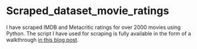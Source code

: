 # Scraped_dataset_movie_ratings

I have scraped IMDB and Metacritic ratings for over 2000 movies using Python. The script I have used for scraping is fully available in the form of a walkthrough [in this blog post](https://www.dataquest.io/blog/web-scraping-beautifulsoup/).
